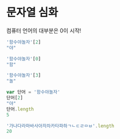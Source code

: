 # 문자열 심화

컴퓨터 언어의 대부분은 0이 시작!

```javascript
'함수야놀자'[2]
"야"

'함수야놀자'[0]
"함"

'함수야놀자'[3]
"놀"

var 단어 = '함수야놀자'
단어[2]
"야"
단어.length
5

'가나다라마바사아자차카타파하ㄱㄴㄷㄹㅁㅂ'.length
20
```

 

